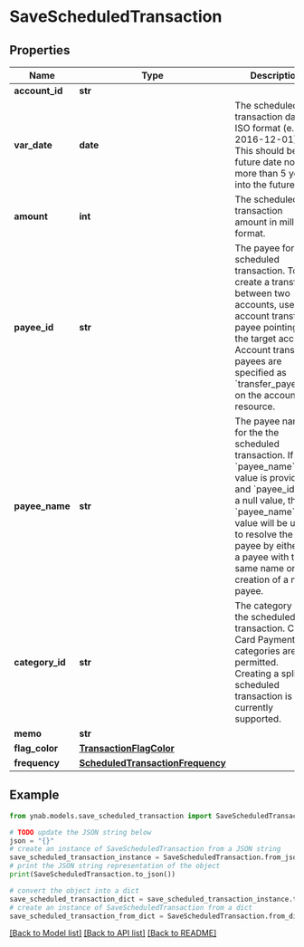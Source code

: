 # SaveScheduledTransaction


## Properties

Name | Type | Description | Notes
------------ | ------------- | ------------- | -------------
**account_id** | **str** |  | 
**var_date** | **date** | The scheduled transaction date in ISO format (e.g. 2016-12-01).  This should be a future date no more than 5 years into the future. | 
**amount** | **int** | The scheduled transaction amount in milliunits format. | [optional] 
**payee_id** | **str** | The payee for the scheduled transaction.  To create a transfer between two accounts, use the account transfer payee pointing to the target account.  Account transfer payees are specified as &#x60;transfer_payee_id&#x60; on the account resource. | [optional] 
**payee_name** | **str** | The payee name for the the scheduled transaction.  If a &#x60;payee_name&#x60; value is provided and &#x60;payee_id&#x60; has a null value, the &#x60;payee_name&#x60; value will be used to resolve the payee by either (1) a payee with the same name or (2) creation of a new payee. | [optional] 
**category_id** | **str** | The category for the scheduled transaction. Credit Card Payment categories are not permitted. Creating a split scheduled transaction is not currently supported. | [optional] 
**memo** | **str** |  | [optional] 
**flag_color** | [**TransactionFlagColor**](TransactionFlagColor.md) |  | [optional] 
**frequency** | [**ScheduledTransactionFrequency**](ScheduledTransactionFrequency.md) |  | [optional] 

## Example

```python
from ynab.models.save_scheduled_transaction import SaveScheduledTransaction

# TODO update the JSON string below
json = "{}"
# create an instance of SaveScheduledTransaction from a JSON string
save_scheduled_transaction_instance = SaveScheduledTransaction.from_json(json)
# print the JSON string representation of the object
print(SaveScheduledTransaction.to_json())

# convert the object into a dict
save_scheduled_transaction_dict = save_scheduled_transaction_instance.to_dict()
# create an instance of SaveScheduledTransaction from a dict
save_scheduled_transaction_from_dict = SaveScheduledTransaction.from_dict(save_scheduled_transaction_dict)
```
[[Back to Model list]](../README.md#documentation-for-models) [[Back to API list]](../README.md#documentation-for-api-endpoints) [[Back to README]](../README.md)


